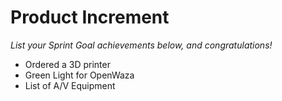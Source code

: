 # Product Increment

_List your Sprint Goal achievements below, and congratulations!_

- Ordered a 3D printer
- Green Light for OpenWaza
- List of A/V Equipment
